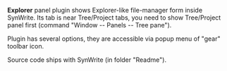 **Explorer** panel plugin shows Explorer-like file-manager form inside SynWrite. Its tab is near Tree/Project tabs, you need to show Tree/Project panel first (command "Window -- Panels -- Tree pane").

Plugin has several options, they are accessible via popup menu of "gear" toolbar icon.

Source code ships with SynWrite (in folder "Readme").
